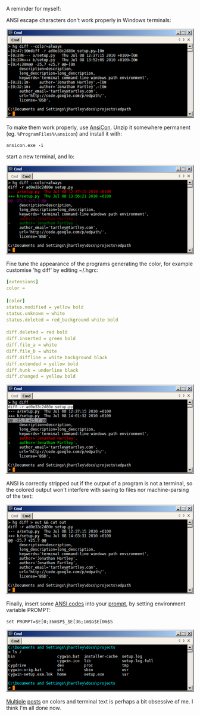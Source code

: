 <!--
.. title: More Colored Terminal text on Windows: AnsiCon
.. slug: more-colored-terminal-text-on-windows-ansicon
.. date: 2010-07-08 14:07:09-05:00
.. tags: MSWin-dev
.. category: MSWin-dev
.. link: 
.. description: 
.. type: text
-->


A reminder for myself:

ANSI escape characters don't work properly in Windows terminals:

![Before: Raw ANSI codes. Not nice.](/files/2010/07/ansicon00-before.png)

To make them work properly, use
[AnsiCon](http://adoxa.110mb.com/ansicon/index.html). Unzip it somewhere
permanent (eg. `%ProgramFiles%\ansicon`) and install it with:

```
ansicon.exe -i
```

start a new terminal, and lo:

![After: Pretty.](/files/2010/07/ansicon01-working.png)

Fine tune the appearance of the programs generating the color, for
example customise 'hg diff' by editing \~/.hgrc:

``` yaml
[extensions]
color =

[color]
status.modified = yellow bold
status.unknown = white
status.deleted = red_background white bold

diff.deleted = red bold
diff.inserted = green bold
diff.file_a = white
diff.file_b = white
diff.diffline = white_background black
diff.extended = yellow bold
diff.hunk = underline black
diff.changed = yellow bold
```

![Fine-tuned](/files/2010/07/ansicon02-tuned.png)

ANSI is correctly stripped out if the output of a program is not a
terminal, so the colored output won't interfere with saving to files nor
machine-parsing of the text:

![Filtered](/files/2010/07/ansicon03-filtered.png)

Finally, insert some [ANSI
codes](http://pueblo.sourceforge.net/doc/manual/ansi_color_codes.html)
into your [prompt](http://ss64.com/nt/prompt.html), by setting
environment variable PROMPT:

```
set PROMPT=$E[0;36m$P$_$E[36;1m$G$E[0m$S
```

![Colored Prompt](/files/2010/07/ansicon04-prompt.png)

[Multiple](http://tartley.com/?p=1062)
[posts](http://tartley.com/?p=863) on colors and terminal text is
perhaps a bit obsessive of me. I think I'm all done now.